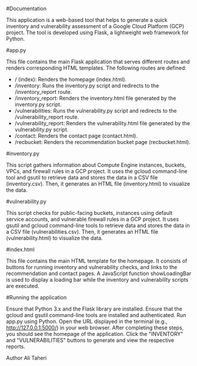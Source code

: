 #Documentation

This application is a web-based tool that helps to generate a quick inventory and vulnerability assessment of a Google Cloud Platform (GCP) project. The tool is developed using Flask, a lightweight web framework for Python.

#app.py

This file contains the main Flask application that serves different routes and renders corresponding HTML templates. The following routes are defined:

- / (index): Renders the homepage (index.html).
- /inventory: Runs the inventory.py script and redirects to the /inventory_report route.
- /inventory_report: Renders the inventory.html file generated by the inventory.py script.
- /vulnerabilities: Runs the vulnerability.py script and redirects to the /vulnerability_report route.
- /vulnerability_report: Renders the vulnerability.html file generated by the vulnerability.py script.
- /contact: Renders the contact page (contact.html).
- /recbucket: Renders the recommendation bucket page (recbucket.html).

#inventory.py

This script gathers information about Compute Engine instances, buckets, VPCs, and firewall rules in a GCP project. It uses the gcloud command-line tool and gsutil to retrieve data and stores the data in a CSV file (inventory.csv). Then, it generates an HTML file (inventory.html) to visualize the data.

#vulnerability.py

This script checks for public-facing buckets, instances using default service accounts, and vulnerable firewall rules in a GCP project. It uses gsutil and gcloud command-line tools to retrieve data and stores the data in a CSV file (vulnerabilities.csv). Then, it generates an HTML file (vulnerability.html) to visualize the data.

#index.html

This file contains the main HTML template for the homepage. It consists of buttons for running inventory and vulnerability checks, and links to the recommendation and contact pages. A JavaScript function showLoadingBar is used to display a loading bar while the inventory and vulnerability scripts are executed.

#Running the application

Ensure that Python 3.x and the Flask library are installed.
Ensure that the gcloud and gsutil command-line tools are installed and authenticated.
Run app.py using Python.
Open the URL displayed in the terminal (e.g., http://127.0.0.1:5000/) in your web browser.
After completing these steps, you should see the homepage of the application. Click the "INVENTORY" and "VULNERABILITIES" buttons to generate and view the respective reports.

Author Ali Taheri
